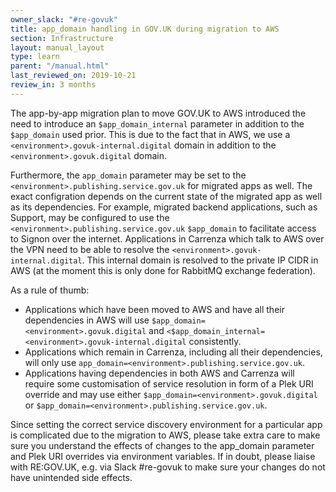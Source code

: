 ```yaml
---
owner_slack: "#re-govuk"
title: app_domain handling in GOV.UK during migration to AWS
section: Infrastructure
layout: manual_layout
type: learn
parent: "/manual.html"
last_reviewed_on: 2019-10-21
review_in: 3 months
---
```


The app-by-app migration plan to move GOV.UK to AWS introduced the need to introduce an `$app_domain_internal` parameter in addition to the `$app_domain` used prior. This is due to the fact that in AWS, we use a `<environment>.govuk-internal.digital` domain in addition to the `<environment>.govuk.digital` domain.

Furthermore, the `app_domain` parameter may be set to the `<environment>.publishing.service.gov.uk` for migrated apps as well. The exact configration depends on the current state of the migrated app as well as its dependencies. For example, migrated backend applications, such as Support, may be configured to use the `<environment>.publishing.service.gov.uk` `$app_domain` to facilitate access to Signon over the internet. Applications in Carrenza which talk to AWS over the VPN need to be able to resolve the `<environment>.govuk-internal.digital`. This internal domain is resolved to the private IP CIDR in AWS (at the moment this is only done for RabbitMQ exchange federation).

As a rule of thumb:

- Applications which have been moved to AWS and have all their dependencies in AWS will use `$app_domain=<environment>.govuk.digital` and `<$app_domain_internal=<environment>.govuk-internal.digital` consistently.
- Applications which remain in Carrenza, including all their dependencies, will only use `app_domain=<environment>.publishing.service.gov.uk`.
- Applications having dependencies in both AWS and Carrenza will require some customisation of service resolution in form of a Plek URI override and may use either `$app_domain=<environment>.govuk.digital` or `$app_domain=<environment>.publishing.service.gov.uk`.

Since setting the correct service discovery environment for a particular app is complicated due to the migration to AWS, please take extra care to make sure you understand the effects of changes to the app_domain parameter and Plek URI overrides via environment variables. If in doubt, please liaise with RE:GOV.UK, e.g. via Slack #re-govuk to make sure your changes do not have unintended side effects.
